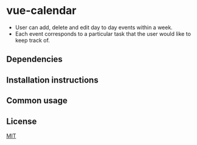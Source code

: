 # vue-calendar

* User can add, delete and edit day to day events within a week.
* Each event corresponds to a particular task that the user would like to keep track of.

## Dependencies

## Installation instructions

## Common usage

## License
[MIT]

[MIT]: <https://github.com/RashidMall/vue-calendar/blob/master/LICENSE>
